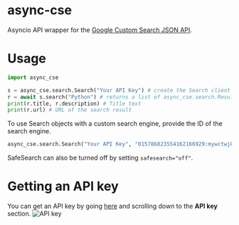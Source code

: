# async-cse
Asyncio API wrapper for the [Google Custom Search JSON API](https://developers.google.com/custom-search/v1/overview).
# Usage
```python
import async_cse

s = async_cse.search.Search("Your API Key") # create the Search client (uses Google by default!)
r = await s.search("Python") # returns a list of async_cse.search.Result objects
print(r.title, r.description) # Title text
print(r.url) # URL of the search result
```
To use Search objects with a custom search engine, provide the ID of the search engine.
```python
async_cse.search.Search("Your API Key", "015786823554162166929:mywctwj8es4")
```
SafeSearch can also be turned off by setting `safesearch="off"`.
# Getting an API key
You can get an API key by going [here](https://developers.google.com/custom-search/v1/overview) and scrolling down to the **API key** section.
![API key](https://i.imgur.com/pHXFiI8.png "Getting an API key")
